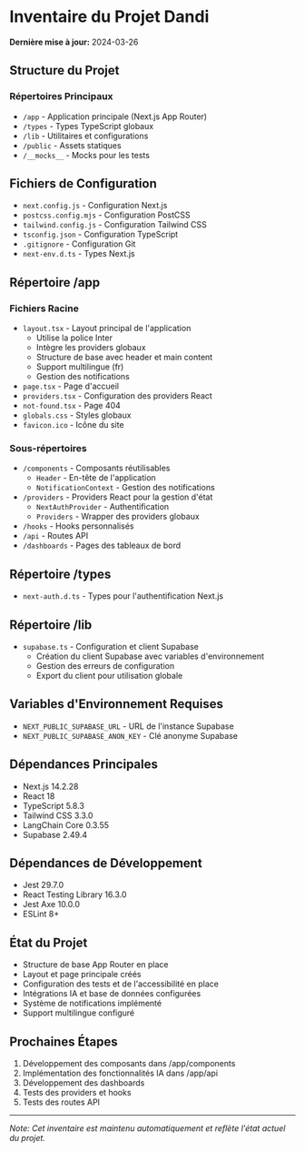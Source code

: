 # Inventaire du Projet Dandi

**Dernière mise à jour:** 2024-03-26

## Structure du Projet

### Répertoires Principaux
- `/app` - Application principale (Next.js App Router)
- `/types` - Types TypeScript globaux
- `/lib` - Utilitaires et configurations
- `/public` - Assets statiques
- `/__mocks__` - Mocks pour les tests

## Fichiers de Configuration
- `next.config.js` - Configuration Next.js
- `postcss.config.mjs` - Configuration PostCSS
- `tailwind.config.js` - Configuration Tailwind CSS
- `tsconfig.json` - Configuration TypeScript
- `.gitignore` - Configuration Git
- `next-env.d.ts` - Types Next.js

## Répertoire /app

### Fichiers Racine
- `layout.tsx` - Layout principal de l'application
  - Utilise la police Inter
  - Intègre les providers globaux
  - Structure de base avec header et main content
  - Support multilingue (fr)
  - Gestion des notifications
- `page.tsx` - Page d'accueil
- `providers.tsx` - Configuration des providers React
- `not-found.tsx` - Page 404
- `globals.css` - Styles globaux
- `favicon.ico` - Icône du site

### Sous-répertoires
- `/components` - Composants réutilisables
  - `Header` - En-tête de l'application
  - `NotificationContext` - Gestion des notifications
- `/providers` - Providers React pour la gestion d'état
  - `NextAuthProvider` - Authentification
  - `Providers` - Wrapper des providers globaux
- `/hooks` - Hooks personnalisés
- `/api` - Routes API
- `/dashboards` - Pages des tableaux de bord

## Répertoire /types
- `next-auth.d.ts` - Types pour l'authentification Next.js

## Répertoire /lib
- `supabase.ts` - Configuration et client Supabase
  - Création du client Supabase avec variables d'environnement
  - Gestion des erreurs de configuration
  - Export du client pour utilisation globale

## Variables d'Environnement Requises
- `NEXT_PUBLIC_SUPABASE_URL` - URL de l'instance Supabase
- `NEXT_PUBLIC_SUPABASE_ANON_KEY` - Clé anonyme Supabase

## Dépendances Principales
- Next.js 14.2.28
- React 18
- TypeScript 5.8.3
- Tailwind CSS 3.3.0
- LangChain Core 0.3.55
- Supabase 2.49.4

## Dépendances de Développement
- Jest 29.7.0
- React Testing Library 16.3.0
- Jest Axe 10.0.0
- ESLint 8+

## État du Projet
- Structure de base App Router en place
- Layout et page principale créés
- Configuration des tests et de l'accessibilité en place
- Intégrations IA et base de données configurées
- Système de notifications implémenté
- Support multilingue configuré

## Prochaines Étapes
1. Développement des composants dans /app/components
2. Implémentation des fonctionnalités IA dans /app/api
3. Développement des dashboards
4. Tests des providers et hooks
5. Tests des routes API

---
*Note: Cet inventaire est maintenu automatiquement et reflète l'état actuel du projet.* 